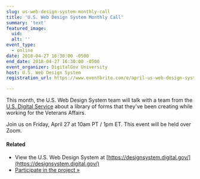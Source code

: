 ```yaml
---
slug: us-web-design-system-monthly-call
title: 'U.S. Web Design System Monthly Call'
summary: 'text'
featured_image: 
  uid: 
  alt: ''
event_type: 
  - online
date: 2018-04-27 16:30:00 -0500
end_date: 2018-04-27 16:30:00 -0500
event_organizer: DigitalGov University
host: U.S. Web Design System
registration_url: https://www.eventbrite.com/e/april-us-web-design-system-call-tickets-44852101844

---
```


This month, the U.S. Web Design System team will talk with a team from the [U.S. Digital Service](https://www.usds.gov/) about a library of forms that they've been creating while working for the Veterans Affairs.

Join us on Friday, April 27 at 10am PT / 1pm ET. This event will be held over Zoom.

#### Related
- View the U.S. Web Design System at [https://designsystem.digital.gov/](https://designsystem.digital.gov/)
- [Participate in the project »](https://github.com/uswds/uswds)
